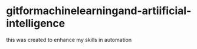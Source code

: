 # gitformachinelearningand-artiificial-intelligence
this was created to enhance my skills in automation
